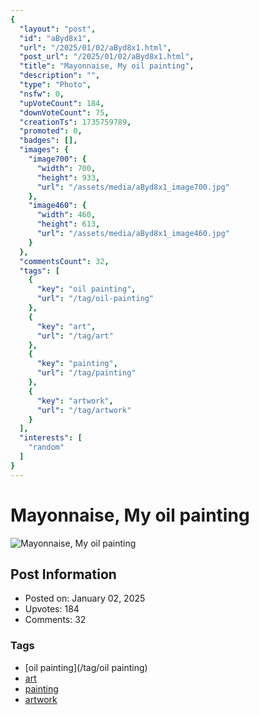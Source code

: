 ```yaml
---
{
  "layout": "post",
  "id": "aByd8x1",
  "url": "/2025/01/02/aByd8x1.html",
  "post_url": "/2025/01/02/aByd8x1.html",
  "title": "Mayonnaise, My oil painting",
  "description": "",
  "type": "Photo",
  "nsfw": 0,
  "upVoteCount": 184,
  "downVoteCount": 75,
  "creationTs": 1735759789,
  "promoted": 0,
  "badges": [],
  "images": {
    "image700": {
      "width": 700,
      "height": 933,
      "url": "/assets/media/aByd8x1_image700.jpg"
    },
    "image460": {
      "width": 460,
      "height": 613,
      "url": "/assets/media/aByd8x1_image460.jpg"
    }
  },
  "commentsCount": 32,
  "tags": [
    {
      "key": "oil painting",
      "url": "/tag/oil-painting"
    },
    {
      "key": "art",
      "url": "/tag/art"
    },
    {
      "key": "painting",
      "url": "/tag/painting"
    },
    {
      "key": "artwork",
      "url": "/tag/artwork"
    }
  ],
  "interests": [
    "random"
  ]
}
---
```


# Mayonnaise, My oil painting

![Mayonnaise, My oil painting](/assets/media/aByd8x1_image700.jpg)

## Post Information

- Posted on: January 02, 2025
- Upvotes: 184
- Comments: 32

### Tags

- [oil painting](/tag/oil painting)
- [art](/tag/art)
- [painting](/tag/painting)
- [artwork](/tag/artwork)
